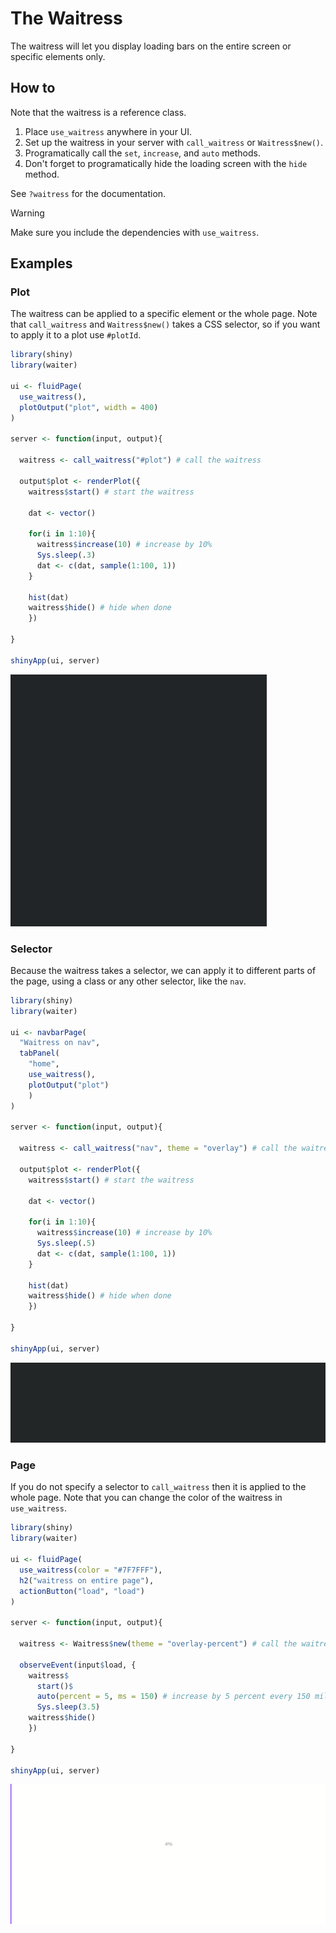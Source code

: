 # The Waitress

The waitress will let you display loading bars on the entire screen or specific elements only.

## How to

Note that the waitress is a reference class.

1. Place `use_waitress` anywhere in your UI.
2. Set up the waitress in your server with `call_waitress` or `Waitress$new()`.
3. Programatically call the `set`, `increase`, and `auto` methods.
4. Don't forget to programatically hide the loading screen with the `hide` method.

See `?waitress` for the documentation.

> [!WARNING]
> Make sure you include the dependencies with `use_waitress`.

## Examples

### Plot

The waitress can be applied to a specific element or the whole page. Note that `call_waitress` and `Waitress$new()` takes a CSS selector, so if you want to apply it to a plot use `#plotId`.

```r
library(shiny)
library(waiter)

ui <- fluidPage(
  use_waitress(),
  plotOutput("plot", width = 400)
)

server <- function(input, output){
  
  waitress <- call_waitress("#plot") # call the waitress
  
  output$plot <- renderPlot({
    waitress$start() # start the waitress
    
    dat <- vector()
    
    for(i in 1:10){
      waitress$increase(10) # increase by 10%
      Sys.sleep(.3)
      dat <- c(dat, sample(1:100, 1))
    }
    
    hist(dat)
    waitress$hide() # hide when done
	})

}

shinyApp(ui, server)
```

![](_assets/img/waitress-plot.gif)

### Selector

Because the waitress takes a selector, we can apply it to different parts of the page, using a class or any other selector, like the `nav`.

```r
library(shiny)
library(waiter)

ui <- navbarPage(
  "Waitress on nav",
  tabPanel(
    "home",
    use_waitress(),
    plotOutput("plot")
    )
)

server <- function(input, output){
  
  waitress <- call_waitress("nav", theme = "overlay") # call the waitress
  
  output$plot <- renderPlot({
    waitress$start() # start the waitress
    
    dat <- vector()
    
    for(i in 1:10){
      waitress$increase(10) # increase by 10%
      Sys.sleep(.5)
      dat <- c(dat, sample(1:100, 1))
    }
    
    hist(dat)
    waitress$hide() # hide when done
	})

}

shinyApp(ui, server)
```

![](_assets/img/waitress-nav.gif)

### Page

If you do not specify a selector to `call_waitress` then it is applied to the whole page. Note that you can change the color of the waitress in `use_waitress`.

```r
library(shiny)
library(waiter)

ui <- fluidPage(
  use_waitress(color = "#7F7FFF"),
  h2("waitress on entire page"),
  actionButton("load", "load")
)

server <- function(input, output){
  
  waitress <- Waitress$new(theme = "overlay-percent") # call the waitress
  
  observeEvent(input$load, {
    waitress$
      start()$
      auto(percent = 5, ms = 150) # increase by 5 percent every 150 milliseconds
      Sys.sleep(3.5)
    waitress$hide()
	})

}

shinyApp(ui, server)
```

![](_assets/img/waitress-whole-page.gif)
